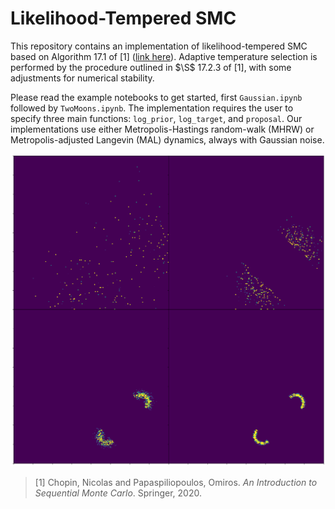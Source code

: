 # Likelihood-Tempered SMC

This repository contains an implementation of likelihood-tempered SMC based on Algorithm 17.1 of [1] ([link here](https://link.springer.com/book/10.1007/978-3-030-47845-2)). Adaptive temperature selection is performed by the procedure outlined in $\S$ 17.2.3 of [1], with some adjustments for numerical stability.  

Please read the example notebooks to get started, first `Gaussian.ipynb` followed by `TwoMoons.ipynb`. The implementation requires the user to specify three main functions: `log_prior`, `log_target`, and `proposal`. Our implementations use either Metropolis-Hastings random-walk (MHRW) or Metropolis-adjusted Langevin (MAL) dynamics, always with Gaussian noise. 

![Sample empirical approximations to posterior.](https://github.com/declanmcnamara/likelihood_tempered_smc/blob/main/examples/cover_fig.png)

> [1] Chopin, Nicolas and Papaspiliopoulos, Omiros. *An Introduction to Sequential Monte Carlo*. Springer, 2020. 
